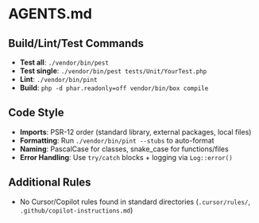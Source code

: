 # AGENTS.md

## Build/Lint/Test Commands
- **Test all**: `./vendor/bin/pest`
- **Test single**: `./vendor/bin/pest tests/Unit/YourTest.php`
- **Lint**: `./vendor/bin/pint`
- **Build**: `php -d phar.readonly=off vendor/bin/box compile`

## Code Style
- **Imports**: PSR-12 order (standard library, external packages, local files)
- **Formatting**: Run `./vendor/bin/pint --stubs` to auto-format
- **Naming**: PascalCase for classes, snake_case for functions/files
- **Error Handling**: Use `try/catch` blocks + logging via `Log::error()`

## Additional Rules
- No Cursor/Copilot rules found in standard directories (`.cursor/rules/`, `.github/copilot-instructions.md`)
